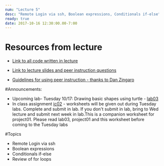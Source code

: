 ```yaml
---
num: "Lecture 5"
desc: "Remote Login via ssh, Boolean expressions, Conditionals if-else"
ready: true
date: 2017-10-16 12:30:00.00-7:00
---
```


# Resources from lecture

* [Link to all code written in lecture](https://github.com/ucsb-cs8-f17/cs8-f17-lecture-code)

* [Link to lecture slides and peer instruction questions](https://drive.google.com/drive/folders/0BxIvQwpl4ocoRy1Pa041SThLUFU?usp=sharing)

* [Guidelines for using peer instruction - thanks to Dan Zingaro](https://drive.google.com/file/d/0BxIvQwpl4ocoX2ZpUjJDZW52Wlk/view?usp=sharing)

#Announcements:
* Upcoming lab- Tuesday 10/17: Drawing basic shapes using turtle - [lab03](/lab/lab03/)
* In class assignment [ic02](/hwk/ic02/) - worksheets will be given out during Tuesday labs. Complete and submit in lab. If you don't submit in lab, bring to Wed lecture and submit next week in lab.This is a companion worksheet for project01. Please read lab03, project01 and this worksheet before coming to the Tuesday labs

#Topics
* Remote Login via ssh
* Boolean expressions
* Conditionals if-else
* Review of for loops













